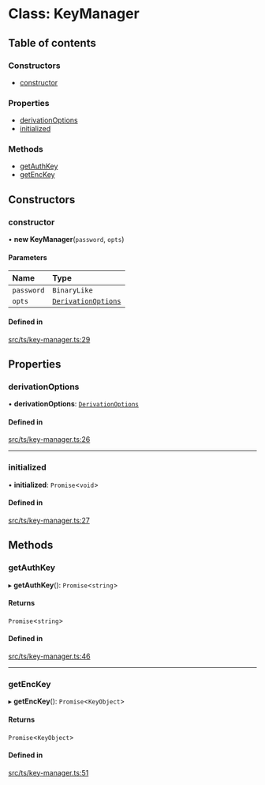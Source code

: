 # Class: KeyManager

## Table of contents

### Constructors

- [constructor](KeyManager.md#constructor)

### Properties

- [derivationOptions](KeyManager.md#derivationoptions)
- [initialized](KeyManager.md#initialized)

### Methods

- [getAuthKey](KeyManager.md#getauthkey)
- [getEncKey](KeyManager.md#getenckey)

## Constructors

### constructor

• **new KeyManager**(`password`, `opts`)

#### Parameters

| Name | Type |
| :------ | :------ |
| `password` | `BinaryLike` |
| `opts` | [`DerivationOptions`](../interfaces/DerivationOptions.md) |

#### Defined in

[src/ts/key-manager.ts:29](https://gitlab.com/i3-market/code/wp3/t3.2/i3m-wallet-monorepo/-/blob/4218bfe/packages/cloud-vault-client/src/ts/key-manager.ts#L29)

## Properties

### derivationOptions

• **derivationOptions**: [`DerivationOptions`](../interfaces/DerivationOptions.md)

#### Defined in

[src/ts/key-manager.ts:26](https://gitlab.com/i3-market/code/wp3/t3.2/i3m-wallet-monorepo/-/blob/4218bfe/packages/cloud-vault-client/src/ts/key-manager.ts#L26)

___

### initialized

• **initialized**: `Promise`<`void`\>

#### Defined in

[src/ts/key-manager.ts:27](https://gitlab.com/i3-market/code/wp3/t3.2/i3m-wallet-monorepo/-/blob/4218bfe/packages/cloud-vault-client/src/ts/key-manager.ts#L27)

## Methods

### getAuthKey

▸ **getAuthKey**(): `Promise`<`string`\>

#### Returns

`Promise`<`string`\>

#### Defined in

[src/ts/key-manager.ts:46](https://gitlab.com/i3-market/code/wp3/t3.2/i3m-wallet-monorepo/-/blob/4218bfe/packages/cloud-vault-client/src/ts/key-manager.ts#L46)

___

### getEncKey

▸ **getEncKey**(): `Promise`<`KeyObject`\>

#### Returns

`Promise`<`KeyObject`\>

#### Defined in

[src/ts/key-manager.ts:51](https://gitlab.com/i3-market/code/wp3/t3.2/i3m-wallet-monorepo/-/blob/4218bfe/packages/cloud-vault-client/src/ts/key-manager.ts#L51)
